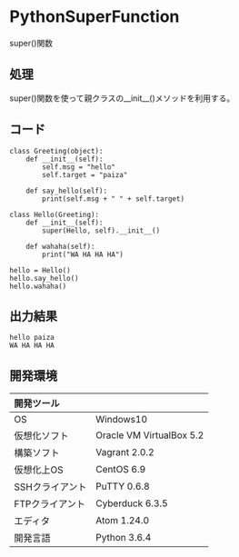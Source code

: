 # PythonSuperFunction
super()関数

## 処理
super()関数を使って親クラスの__init__()メソッドを利用する。

## コード
```
class Greeting(object):
    def __init__(self):
        self.msg = "hello"
        self.target = "paiza"

    def say_hello(self):
        print(self.msg + " " + self.target)

class Hello(Greeting):
    def __init__(self):
        super(Hello, self).__init__()

    def wahaha(self):
        print("WA HA HA HA")

hello = Hello()
hello.say_hello()
hello.wahaha()
```

## 出力結果  
```
hello paiza
WA HA HA HA
```
  
## 開発環境
| 開発ツール |  |
|:-|:-|
| OS | Windows10 |
| 仮想化ソフト | Oracle VM VirtualBox 5.2 |
| 構築ソフト | Vagrant 2.0.2 |
| 仮想化上OS | CentOS 6.9 |
| SSHクライアント | PuTTY 0.6.8 |
| FTPクライアント | Cyberduck 6.3.5 |
| エディタ | Atom 1.24.0 |
| 開発言語 | Python 3.6.4 |
